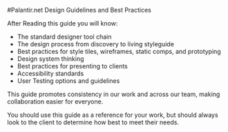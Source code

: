 #Palantir.net Design Guidelines and Best Practices

After Reading this guide you will know:
* The standard designer tool chain
* The design process from discovery to living styleguide
* Best practices for style tiles, wireframes, static comps, and prototyping
* Design system thinking
* Best practices for presenting to clients
* Accessibility standards
* User Testing options and guidelines

This guide promotes consistency in our work and across our team, making collaboration easier for everyone. 

You should use this guide as a reference for your work, but should always look to the client to determine how best to meet their needs.